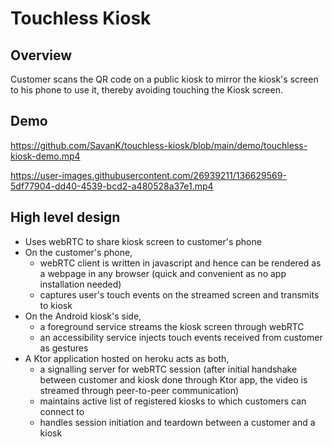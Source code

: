 # Touchless Kiosk

## Overview
Customer scans the QR code on a public kiosk to mirror the kiosk's screen to his phone to use it, thereby avoiding touching the Kiosk screen.

## Demo
https://github.com/SavanK/touchless-kiosk/blob/main/demo/touchless-kiosk-demo.mp4


https://user-images.githubusercontent.com/26939211/136629569-5df77904-dd40-4539-bcd2-a480528a37e1.mp4

## High level design
* Uses webRTC to share kiosk screen to customer's phone
* On the customer's phone, 
  * webRTC client is written in javascript and hence can be rendered as a webpage in any browser (quick and convenient as no app installation needed)
  * captures user's touch events on the streamed screen and transmits to kiosk
* On the Android kiosk's side,
  * a foreground service streams the kiosk screen through webRTC
  * an accessibility service injects touch events received from customer as gestures
* A Ktor application hosted on heroku acts as both,
  * a signalling server for webRTC session (after initial handshake between customer and kiosk done through Ktor app, the video is streamed through peer-to-peer communication)
  * maintains active list of registered kiosks to which customers can connect to
  * handles session initiation and teardown between a customer and a kiosk

